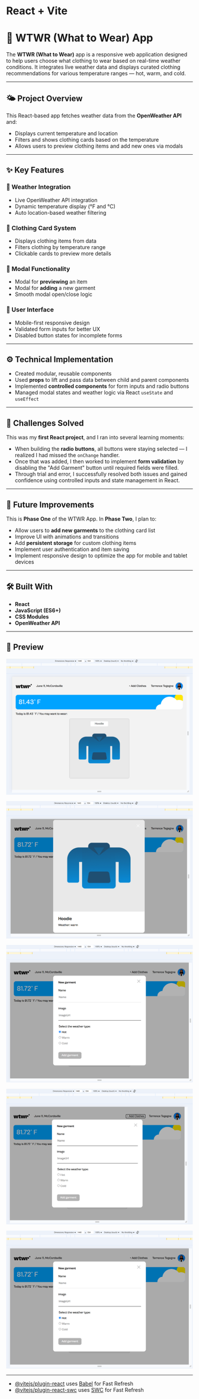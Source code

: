 # React + Vite

# 👚 WTWR (What to Wear) App

The **WTWR (What to Wear)** app is a responsive web application designed to help users choose what clothing to wear based on real-time weather conditions. It integrates live weather data and displays curated clothing recommendations for various temperature ranges — hot, warm, and cold.

---

## 🌤️ Project Overview

This React-based app fetches weather data from the **OpenWeather API** and:

- Displays current temperature and location
- Filters and shows clothing cards based on the temperature
- Allows users to preview clothing items and add new ones via modals

---

## ✨ Key Features

### 🔁 Weather Integration

- Live OpenWeather API integration
- Dynamic temperature display (°F and °C)
- Auto location-based weather filtering

### 👕 Clothing Card System

- Displays clothing items from data
- Filters clothing by temperature range
- Clickable cards to preview more details

### 🧩 Modal Functionality

- Modal for **previewing** an item
- Modal for **adding** a new garment
- Smooth modal open/close logic

### 🎨 User Interface

- Mobile-first responsive design
- Validated form inputs for better UX
- Disabled button states for incomplete forms

---

## ⚙️ Technical Implementation

- Created modular, reusable components
- Used **props** to lift and pass data between child and parent components
- Implemented **controlled components** for form inputs and radio buttons
- Managed modal states and weather logic via React `useState` and `useEffect`

---

## 🧠 Challenges Solved

This was my **first React project**, and I ran into several learning moments:

- When building the **radio buttons**, all buttons were staying selected — I realized I had missed the `onChange` handler.
- Once that was added, I then worked to implement **form validation** by disabling the "Add Garment" button until required fields were filled.
- Through trial and error, I successfully resolved both issues and gained confidence using controlled inputs and state management in React.

---

## 🚀 Future Improvements

This is **Phase One** of the WTWR App. In **Phase Two**, I plan to:

- Allow users to **add new garments** to the clothing card list
- Improve UI with animations and transitions
- Add **persistent storage** for custom clothing items
- Implement user authentication and item saving
- Implement responsive design to optimize the app for mobile and tablet devices

---

## 🛠️ Built With

- **React**
- **JavaScript (ES6+)**
- **CSS Modules**
- **OpenWeather API**

---

## 📸 Preview

![WTWR Page](./src/assets/README/WTWR%20Page.png)

![Clothing Item Modal](./src/assets/README/Clothing%20Item%20Modal.png)

![Add Garment Modal](./src/assets/README/Disabled%20Functionality.png)

![Add Garment Disabled State](./src/assets/README/Disabled%20State.png)

![Add Garment Disabled Functionality](./src/assets/README/Disabled%20Functionality.png)

---

- [@vitejs/plugin-react](https://github.com/vitejs/vite-plugin-react/blob/main/packages/plugin-react/README.md) uses [Babel](https://babeljs.io/) for Fast Refresh
- [@vitejs/plugin-react-swc](https://github.com/vitejs/vite-plugin-react-swc) uses [SWC](https://swc.rs/) for Fast Refresh
